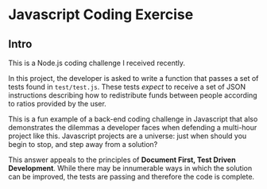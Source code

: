 # Javascript Coding Exercise

## Intro

This is a Node.js coding challenge I received recently.

In this project, the developer is asked to write a function that passes a set of tests found in `test/test.js`. These tests *expect* to receive a set of JSON instructions describing how to redistribute funds between people according to ratios provided by the user.

This is a fun example of a back-end coding challenge in Javascript that also demonstrates the dilemmas a developer faces when defending a multi-hour project like this. Javascript projects are a universe: just when should you begin to stop, and step away from a solution?

This answer appeals to the principles of **Document First, Test Driven Development**. While there may be innumerable ways in which the solution can be improved, the tests are passing and therefore the code is complete.
